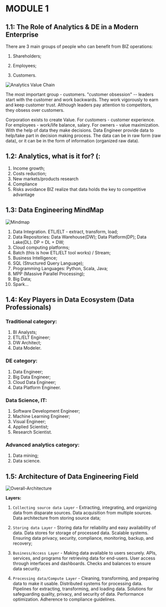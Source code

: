 # MODULE 1

## 1.1: The Role of Analytics & DE in a Modern Enterprise 

There are 3 main groups of people who can benefit from BIZ operations: 

1. Shareholders; 

2. Employees; 

3. Customers. 


![Analytics Value Chain](https://rockyourdata.cloud/wp-content/uploads/2019/02/Screen-Shot-2019-02-11-at-8.58.28-PM.png)

The most important group - customers. "customer obsession" -- leaders start with the customer and work backwards. They work vigorously to earn and keep customer trust. Although leaders pay attention to competitors, they obsess over customers.

Corporation exists to create Value. For customers - customer experience. For employees - work/life balance, salary. For owners - value maximization. With the help of data they make decisions. Data Engineer provide data to help/take part in decision making process. The data can be in raw form (raw data), or it can be in the form of information (organized raw data).

## 1.2: Analytics, what is it for? (: 

1. Income growth;
2. Costs reduction; 
3. New markets/products research
4. Compliance
5. Risks avoidance
BIZ realize that data holds the key to competitive advantage

## 1.3: Data Engineering MindMap 

![Mindmap](https://user-images.githubusercontent.com/65634544/83002336-4a252e80-a050-11ea-884a-aad96a181f74.jpg)

1. Data Integration. ETL/ELT - extract, transform, load; 
2. Data Repositories: Data Warehouse(DW); Data Platform(DP); Data Lake(DL). DP = DL + DW; 
3. Cloud computing platforms; 
4. Batch (this is how ETL/ELT tool works) / Stream;
5. Business Intelligence;
6. SQL (Structured Query Language);
7. Programming Languages: Python, Scala, Java;
8. MPP (Massive Parallel Processing);
9. Big Data;
10. Spark...

## 1.4: Key Players in Data Ecosystem (Data Professionals)

### Traditional category:
1. BI Analysts;
2. ETL/ELT Engineer;
4. DW Architect;
5. Data Modeler. 

### DE category:
1. Data Engineer;
2. Big Data Engineer;
3. Cloud Data Engineer;
4. Data Platform Engineer.

### Data Science, IT:
1. Software Development Engineer;
2. Machine Learning Engineer;
3. Visual Engineer; 
4. Applied Scientist; 
5. Research Scientist.

### Advanced analytics category:
1. Data mining;
2. Data science.

## 1.5: Architecture of Data Engineering Field

![Overall-Architecture](https://user-images.githubusercontent.com/65634544/83002262-2feb5080-a050-11ea-93f1-3fe6196c973a.png)

**Layers:**
1. `Collecting source data Layer` - Extracting, integrating, and organizing data from disparate sources. Data acquisition from multiple sources. Data architecture from storing source data;

2. `Storing data Layer` - Storing data for reliability and easy availability of data. Data stores for storage of processed data. Scalable systems. Ensuring data privacy, security, compliance, monitoring, backup, and recovery;

3. `Business/Access Layer` - Making data available to users securely. APIs, services, and programs for retrieving data for end-users. User access through interfaces and dashboards. Checks and balances to ensure data security.

4. `Processing data/Compute Layer` - Cleaning, transforming, and preparing data to make it usable. Distributed systems for processing data. Pipelines for extracting, transforming, and loading data. Solutions for safeguarding quality, privacy, and security of data. Performance optimization. Adherence to compliance guidelines.



